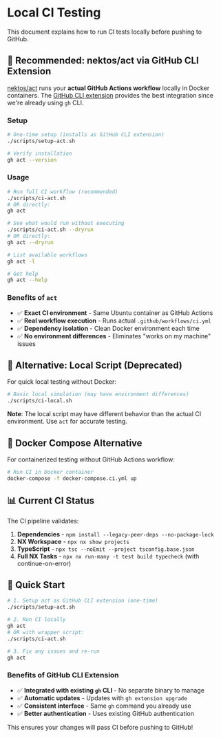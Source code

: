 # Local CI Testing

This document explains how to run CI tests locally before pushing to GitHub.

## 🎯 Recommended: nektos/act via GitHub CLI Extension

[nektos/act](https://nektosact.com/) runs your **actual GitHub Actions workflow** locally in Docker containers. The [GitHub CLI extension](https://nektosact.com/installation/gh.html) provides the best integration since we're already using `gh` CLI.

### Setup

```bash
# One-time setup (installs as GitHub CLI extension)
./scripts/setup-act.sh

# Verify installation
gh act --version
```

### Usage

```bash
# Run full CI workflow (recommended)
./scripts/ci-act.sh
# OR directly:
gh act

# See what would run without executing
./scripts/ci-act.sh --dryrun
# OR directly:
gh act --dryrun

# List available workflows
gh act -l

# Get help
gh act --help
```

### Benefits of `act`

- ✅ **Exact CI environment** - Same Ubuntu container as GitHub Actions
- ✅ **Real workflow execution** - Runs actual `.github/workflows/ci.yml`
- ✅ **Dependency isolation** - Clean Docker environment each time
- ✅ **No environment differences** - Eliminates "works on my machine" issues

## 🔧 Alternative: Local Script (Deprecated)

For quick local testing without Docker:

```bash
# Basic local simulation (may have environment differences)
./scripts/ci-local.sh
```

**Note**: The local script may have different behavior than the actual CI environment. Use `act` for accurate testing.

## 🐳 Docker Compose Alternative

For containerized testing without GitHub Actions workflow:

```bash
# Run CI in Docker container
docker-compose -f docker-compose.ci.yml up
```

## 📊 Current CI Status

The CI pipeline validates:

1. **Dependencies** - `npm install --legacy-peer-deps --no-package-lock`
2. **NX Workspace** - `npx nx show projects`
3. **TypeScript** - `npx tsc --noEmit --project tsconfig.base.json`
4. **Full NX Tasks** - `npx nx run-many -t test build typecheck` (with continue-on-error)

## 🚀 Quick Start

```bash
# 1. Setup act as GitHub CLI extension (one-time)
./scripts/setup-act.sh

# 2. Run CI locally
gh act
# OR with wrapper script:
./scripts/ci-act.sh

# 3. Fix any issues and re-run
gh act
```

### Benefits of GitHub CLI Extension

- ✅ **Integrated with existing `gh` CLI** - No separate binary to manage
- ✅ **Automatic updates** - Updates with `gh extension upgrade`
- ✅ **Consistent interface** - Same `gh` command you already use
- ✅ **Better authentication** - Uses existing GitHub authentication

This ensures your changes will pass CI before pushing to GitHub!
